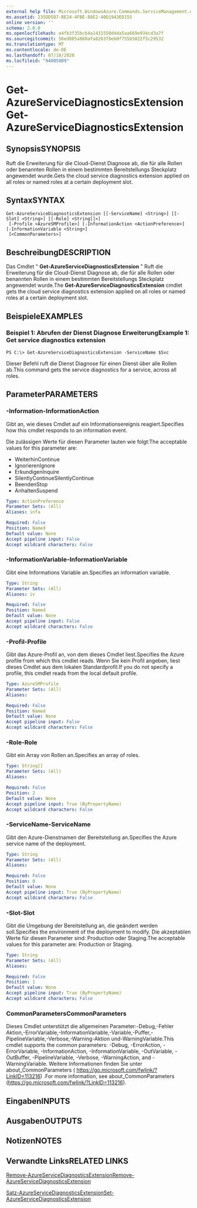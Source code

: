 ```yaml
---
external help file: Microsoft.WindowsAzure.Commands.ServiceManagement.dll-Help.xml
ms.assetid: 235DD5D7-BE24-4FBE-88E2-40D1943ED155
online version: ''
schema: 2.0.0
ms.openlocfilehash: e4fb3f35bc64a1431550d4da5aa669e934cd3a7f
ms.sourcegitcommit: 56ed085a868afa8263f8eb0f755b5822f5c29532
ms.translationtype: MT
ms.contentlocale: de-DE
ms.lasthandoff: 07/18/2020
ms.locfileid: "94005809"
---
```

# <span data-ttu-id="25f4b-101">Get-AzureServiceDiagnosticsExtension</span><span class="sxs-lookup"><span data-stu-id="25f4b-101">Get-AzureServiceDiagnosticsExtension</span></span>

## <span data-ttu-id="25f4b-102">Synopsis</span><span class="sxs-lookup"><span data-stu-id="25f4b-102">SYNOPSIS</span></span>
<span data-ttu-id="25f4b-103">Ruft die Erweiterung für die Cloud-Dienst Diagnose ab, die für alle Rollen oder benannten Rollen in einem bestimmten Bereitstellungs Steckplatz angewendet wurde.</span><span class="sxs-lookup"><span data-stu-id="25f4b-103">Gets the cloud service diagnostics extension applied on all roles or named roles at a certain deployment slot.</span></span>

## <span data-ttu-id="25f4b-104">Syntax</span><span class="sxs-lookup"><span data-stu-id="25f4b-104">SYNTAX</span></span>

```
Get-AzureServiceDiagnosticsExtension [[-ServiceName] <String>] [[-Slot] <String>] [[-Role] <String[]>]
 [-Profile <AzureSMProfile>] [-InformationAction <ActionPreference>] [-InformationVariable <String>]
 [<CommonParameters>]
```

## <span data-ttu-id="25f4b-105">Beschreibung</span><span class="sxs-lookup"><span data-stu-id="25f4b-105">DESCRIPTION</span></span>
<span data-ttu-id="25f4b-106">Das Cmdlet " **Get-AzureServiceDiagnosticsExtension** " Ruft die Erweiterung für die Cloud-Dienst Diagnose ab, die für alle Rollen oder benannten Rollen in einem bestimmten Bereitstellungs Steckplatz angewendet wurde.</span><span class="sxs-lookup"><span data-stu-id="25f4b-106">The **Get-AzureServiceDiagnosticsExtension** cmdlet gets the cloud service diagnostics extension applied on all roles or named roles at a certain deployment slot.</span></span>

## <span data-ttu-id="25f4b-107">Beispiele</span><span class="sxs-lookup"><span data-stu-id="25f4b-107">EXAMPLES</span></span>

### <span data-ttu-id="25f4b-108">Beispiel 1: Abrufen der Dienst Diagnose Erweiterung</span><span class="sxs-lookup"><span data-stu-id="25f4b-108">Example 1: Get service diagnostics extension</span></span> 
```
PS C:\> Get-AzureServiceDiagnosticsExtension -ServiceName $Svc
```

<span data-ttu-id="25f4b-109">Dieser Befehl ruft die Dienst Diagnose für einen Dienst über alle Rollen ab.</span><span class="sxs-lookup"><span data-stu-id="25f4b-109">This command gets the service diagnostics for a service, across all roles.</span></span>

## <span data-ttu-id="25f4b-110">Parameter</span><span class="sxs-lookup"><span data-stu-id="25f4b-110">PARAMETERS</span></span>

### <span data-ttu-id="25f4b-111">-Information</span><span class="sxs-lookup"><span data-stu-id="25f4b-111">-InformationAction</span></span>
<span data-ttu-id="25f4b-112">Gibt an, wie dieses Cmdlet auf ein Informationsereignis reagiert.</span><span class="sxs-lookup"><span data-stu-id="25f4b-112">Specifies how this cmdlet responds to an information event.</span></span>

<span data-ttu-id="25f4b-113">Die zulässigen Werte für diesen Parameter lauten wie folgt:</span><span class="sxs-lookup"><span data-stu-id="25f4b-113">The acceptable values for this parameter are:</span></span>

- <span data-ttu-id="25f4b-114">Weiterhin</span><span class="sxs-lookup"><span data-stu-id="25f4b-114">Continue</span></span>
- <span data-ttu-id="25f4b-115">Ignorieren</span><span class="sxs-lookup"><span data-stu-id="25f4b-115">Ignore</span></span>
- <span data-ttu-id="25f4b-116">Erkundigen</span><span class="sxs-lookup"><span data-stu-id="25f4b-116">Inquire</span></span>
- <span data-ttu-id="25f4b-117">SilentlyContinue</span><span class="sxs-lookup"><span data-stu-id="25f4b-117">SilentlyContinue</span></span>
- <span data-ttu-id="25f4b-118">Beenden</span><span class="sxs-lookup"><span data-stu-id="25f4b-118">Stop</span></span>
- <span data-ttu-id="25f4b-119">Anhalten</span><span class="sxs-lookup"><span data-stu-id="25f4b-119">Suspend</span></span>

```yaml
Type: ActionPreference
Parameter Sets: (All)
Aliases: infa

Required: False
Position: Named
Default value: None
Accept pipeline input: False
Accept wildcard characters: False
```

### <span data-ttu-id="25f4b-120">-InformationVariable</span><span class="sxs-lookup"><span data-stu-id="25f4b-120">-InformationVariable</span></span>
<span data-ttu-id="25f4b-121">Gibt eine Informations Variable an.</span><span class="sxs-lookup"><span data-stu-id="25f4b-121">Specifies an information variable.</span></span>

```yaml
Type: String
Parameter Sets: (All)
Aliases: iv

Required: False
Position: Named
Default value: None
Accept pipeline input: False
Accept wildcard characters: False
```

### <span data-ttu-id="25f4b-122">-Profil</span><span class="sxs-lookup"><span data-stu-id="25f4b-122">-Profile</span></span>
<span data-ttu-id="25f4b-123">Gibt das Azure-Profil an, von dem dieses Cmdlet liest.</span><span class="sxs-lookup"><span data-stu-id="25f4b-123">Specifies the Azure profile from which this cmdlet reads.</span></span>
<span data-ttu-id="25f4b-124">Wenn Sie kein Profil angeben, liest dieses Cmdlet aus dem lokalen Standardprofil.</span><span class="sxs-lookup"><span data-stu-id="25f4b-124">If you do not specify a profile, this cmdlet reads from the local default profile.</span></span>

```yaml
Type: AzureSMProfile
Parameter Sets: (All)
Aliases: 

Required: False
Position: Named
Default value: None
Accept pipeline input: False
Accept wildcard characters: False
```

### <span data-ttu-id="25f4b-125">-Role</span><span class="sxs-lookup"><span data-stu-id="25f4b-125">-Role</span></span>
<span data-ttu-id="25f4b-126">Gibt ein Array von Rollen an.</span><span class="sxs-lookup"><span data-stu-id="25f4b-126">Specifies an array of roles.</span></span>

```yaml
Type: String[]
Parameter Sets: (All)
Aliases: 

Required: False
Position: 2
Default value: None
Accept pipeline input: True (ByPropertyName)
Accept wildcard characters: False
```

### <span data-ttu-id="25f4b-127">-ServiceName</span><span class="sxs-lookup"><span data-stu-id="25f4b-127">-ServiceName</span></span>
<span data-ttu-id="25f4b-128">Gibt den Azure-Dienstnamen der Bereitstellung an.</span><span class="sxs-lookup"><span data-stu-id="25f4b-128">Specifies the Azure service name of the deployment.</span></span>

```yaml
Type: String
Parameter Sets: (All)
Aliases: 

Required: False
Position: 0
Default value: None
Accept pipeline input: True (ByPropertyName)
Accept wildcard characters: False
```

### <span data-ttu-id="25f4b-129">-Slot</span><span class="sxs-lookup"><span data-stu-id="25f4b-129">-Slot</span></span>
<span data-ttu-id="25f4b-130">Gibt die Umgebung der Bereitstellung an, die geändert werden soll.</span><span class="sxs-lookup"><span data-stu-id="25f4b-130">Specifies the environment of the deployment to modify.</span></span>
<span data-ttu-id="25f4b-131">Die akzeptablen Werte für diesen Parameter sind: Production oder Staging.</span><span class="sxs-lookup"><span data-stu-id="25f4b-131">The acceptable values for this parameter are: Production or Staging.</span></span>

```yaml
Type: String
Parameter Sets: (All)
Aliases: 

Required: False
Position: 1
Default value: None
Accept pipeline input: True (ByPropertyName)
Accept wildcard characters: False
```

### <span data-ttu-id="25f4b-132">CommonParameters</span><span class="sxs-lookup"><span data-stu-id="25f4b-132">CommonParameters</span></span>
<span data-ttu-id="25f4b-133">Dieses Cmdlet unterstützt die allgemeinen Parameter:-Debug,-Fehler Aktion,-ErrorVariable,-InformationVariable,-Variable,-Puffer,-PipelineVariable,-Verbose,-Warning-Aktion und-WarningVariable.</span><span class="sxs-lookup"><span data-stu-id="25f4b-133">This cmdlet supports the common parameters: -Debug, -ErrorAction, -ErrorVariable, -InformationAction, -InformationVariable, -OutVariable, -OutBuffer, -PipelineVariable, -Verbose, -WarningAction, and -WarningVariable.</span></span> <span data-ttu-id="25f4b-134">Weitere Informationen finden Sie unter about_CommonParameters ( https://go.microsoft.com/fwlink/?LinkID=113216) .</span><span class="sxs-lookup"><span data-stu-id="25f4b-134">For more information, see about_CommonParameters (https://go.microsoft.com/fwlink/?LinkID=113216).</span></span>

## <span data-ttu-id="25f4b-135">Eingaben</span><span class="sxs-lookup"><span data-stu-id="25f4b-135">INPUTS</span></span>

## <span data-ttu-id="25f4b-136">Ausgaben</span><span class="sxs-lookup"><span data-stu-id="25f4b-136">OUTPUTS</span></span>

## <span data-ttu-id="25f4b-137">Notizen</span><span class="sxs-lookup"><span data-stu-id="25f4b-137">NOTES</span></span>

## <span data-ttu-id="25f4b-138">Verwandte Links</span><span class="sxs-lookup"><span data-stu-id="25f4b-138">RELATED LINKS</span></span>

[<span data-ttu-id="25f4b-139">Remove-AzureServiceDiagnosticsExtension</span><span class="sxs-lookup"><span data-stu-id="25f4b-139">Remove-AzureServiceDiagnosticsExtension</span></span>](./Remove-AzureServiceDiagnosticsExtension.md)

[<span data-ttu-id="25f4b-140">Satz-AzureServiceDiagnosticsExtension</span><span class="sxs-lookup"><span data-stu-id="25f4b-140">Set-AzureServiceDiagnosticsExtension</span></span>](./Set-AzureServiceDiagnosticsExtension.md)


